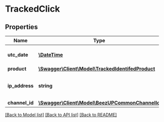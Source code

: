 # TrackedClick

## Properties
Name | Type | Description | Notes
------------ | ------------- | ------------- | -------------
**utc_date** | [**\DateTime**](\DateTime.md) | The utc date of the click | 
**product** | [**\Swagger\Client\Model\TrackedIdentifedProduct**](TrackedIdentifedProduct.md) |  | 
**ip_address** | **string** | The user&#39;s IP address related to this click | 
**channel_id** | [**\Swagger\Client\Model\BeezUPCommonChannelId**](BeezUPCommonChannelId.md) |  | 

[[Back to Model list]](../README.md#documentation-for-models) [[Back to API list]](../README.md#documentation-for-api-endpoints) [[Back to README]](../README.md)


